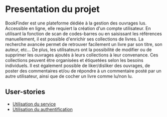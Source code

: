 # Presentation du projet
BookFinder est une plateforme dédiée à la gestion des ouvrages lus.
 Accessible en ligne, elle requiert la création d'un compte utilisateur. 
 En utilisant la fonction de scan de codes-barres ou en saisissant les références manuellement, il est possible d'enrichir ses collections de livres. 
 La recherche avancée permet de retrouver facilement un livre par son titre, son auteur, etc... 
 De plus, les utilisateurs ont la possibilité de modifier ou de supprimer les ouvrages ajoutés à leurs collections à leur convenance. 
 Ces collections peuvent être organisées et étiquetées selon les besoins individuels.
 Il est également possible de liker/disliker des ouvrages, de poster des commentaires et/ou de répondre à un commentaire posté par un autre utilisateur, ainsi que de cocher un livre comme lu/non lu.

## User-stories
- [Utilisation du service](./user-stories/service.md)
- [Utilisation du authentification](./user-stories/authentification.md)